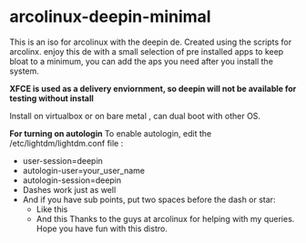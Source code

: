 # arcolinux-deepin-minimal
<p>This is an iso for arcolinux with the deepin de. Created using the scripts for arcolinx.
enjoy this de with a small selection of pre installed apps to keep bloat to a minimum, you can add the aps you need after you install the system.</p>
<p><b>XFCE is used as a delivery enviornment, so deepin will not be available for testing without install</b></p>
<p>Install on virtualbox or on bare metal , can dual boot with other OS.</p>

<b>For turning on autologin</b>
 To enable autologin, edit the /etc/lightdm/lightdm.conf file :
  - user-session=deepin
  - autologin-user=your_user_name
  - autologin-session=deepin
 - Dashes work just as well
- And if you have sub points, put two spaces before the dash or star:
  - Like this
  - And this
Thanks to the guys at arcolinux for helping with my queries.
Hope you have fun with this distro.
